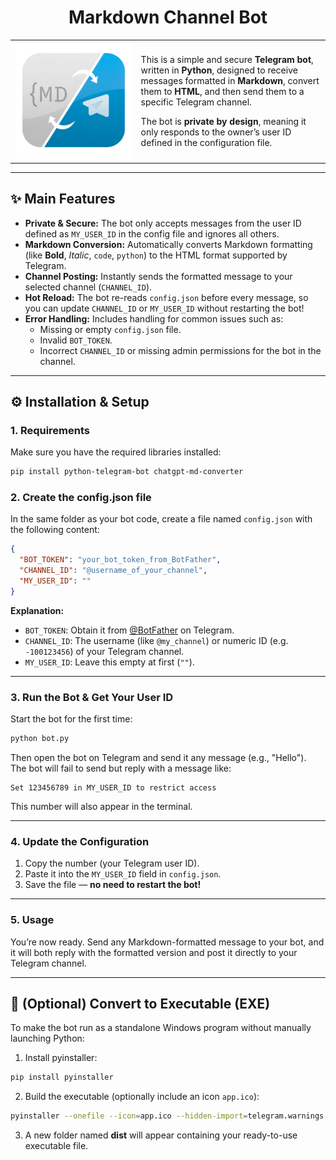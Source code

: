 <h1 align="center">Markdown Channel Bot</h1>

<table>
<tr>
<td width="40%" align="center">
  <img src="https://github.com/crrrowz/MD-Sofrware/blob/main/README/app.png?raw=true" width="300" />
</td>
<td width="60%" valign="middle">

This is a simple and secure **Telegram bot**, written in **Python**, designed to receive messages formatted in **Markdown**, convert them to **HTML**, and then send them to a specific Telegram channel.  

The bot is **private by design**, meaning it only responds to the owner’s user ID defined in the configuration file.

</td>
</tr>
</table>

---

## ✨ Main Features

- **Private & Secure:** The bot only accepts messages from the user ID defined as `MY_USER_ID` in the config file and ignores all others.  
- **Markdown Conversion:** Automatically converts Markdown formatting (like **Bold**, *Italic*, `code`, ```python```) to the HTML format supported by Telegram.  
- **Channel Posting:** Instantly sends the formatted message to your selected channel (`CHANNEL_ID`).  
- **Hot Reload:** The bot re-reads `config.json` before every message, so you can update `CHANNEL_ID` or `MY_USER_ID` without restarting the bot!  
- **Error Handling:** Includes handling for common issues such as:
  - Missing or empty `config.json` file.  
  - Invalid `BOT_TOKEN`.  
  - Incorrect `CHANNEL_ID` or missing admin permissions for the bot in the channel.  

---

## ⚙️ Installation & Setup

### 1. Requirements

Make sure you have the required libraries installed:

```bash
pip install python-telegram-bot chatgpt-md-converter
```

### 2. Create the config.json file

In the same folder as your bot code, create a file named `config.json` with the following content:

```json
{
  "BOT_TOKEN": "your_bot_token_from_BotFather",
  "CHANNEL_ID": "@username_of_your_channel",
  "MY_USER_ID": ""
}
```

**Explanation:**  
- `BOT_TOKEN`: Obtain it from [@BotFather](https://t.me/BotFather) on Telegram.  
- `CHANNEL_ID`: The username (like `@my_channel`) or numeric ID (e.g. `-100123456`) of your Telegram channel.  
- `MY_USER_ID`: Leave this empty at first (`""`).  

---

### 3. Run the Bot & Get Your User ID

Start the bot for the first time:

```bash
python bot.py
```

Then open the bot on Telegram and send it any message (e.g., "Hello").  
The bot will fail to send but reply with a message like:

```
Set 123456789 in MY_USER_ID to restrict access
```

This number will also appear in the terminal.

---

### 4. Update the Configuration

1. Copy the number (your Telegram user ID).  
2. Paste it into the `MY_USER_ID` field in `config.json`.  
3. Save the file — **no need to restart the bot!**

---

### 5. Usage

You’re now ready. Send any Markdown-formatted message to your bot, and it will both reply with the formatted version and post it directly to your Telegram channel.

---

## 🧩 (Optional) Convert to Executable (EXE)

To make the bot run as a standalone Windows program without manually launching Python:

1. Install pyinstaller:

```bash
pip install pyinstaller
```

2. Build the executable (optionally include an icon `app.ico`):

```bash
pyinstaller --onefile --icon=app.ico --hidden-import=telegram.warnings bot.py
```

3. A new folder named **dist** will appear containing your ready-to-use executable file.
